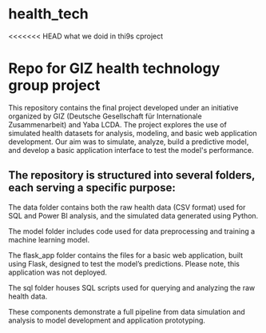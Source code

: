 # health_tech
<<<<<<< HEAD
what we doid in thi9s cproject 

Repo for GIZ health technology group project
=======
This repository contains the final project developed under an initiative organized by GIZ (Deutsche Gesellschaft für Internationale Zusammenarbeit) and Yaba LCDA. The project explores the use of simulated health datasets for analysis, modeling, and basic web application development. Our aim was to simulate, analyze, build a predictive model, and develop a basic application interface to test the model's performance.

## The repository is structured into several folders, each serving a specific purpose:
The data folder contains both the raw health data (CSV format) used for SQL and Power BI analysis, and the simulated data generated using Python.

The model folder includes code used for data preprocessing and training a machine learning model.

The flask_app folder contains the files for a basic web application, built using Flask, designed to test the model’s predictions. Please note, this application was not deployed.

The sql folder houses SQL scripts used for querying and analyzing the raw health data.

These components demonstrate a full pipeline from data simulation and analysis to model development and application prototyping.